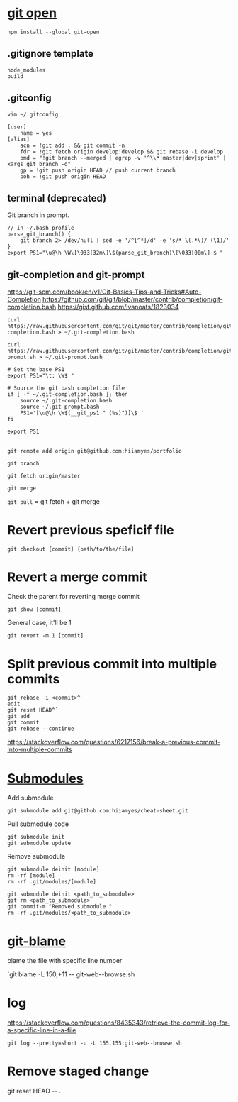 # [git open](https://github.com/paulirish/git-open)

```
npm install --global git-open
```

## .gitignore template

```
node_modules
build
```

## .gitconfig

```
vim ~/.gitconfig
```

```
[user]
	name = yes
[alias]
	acn = !git add . && git commit -n
	fdr = !git fetch origin develop:develop && git rebase -i develop
	bmd = "!git branch --merged | egrep -v '^\\*|master|dev|sprint' | xargs git branch -d"
	gp = !git push origin HEAD // push current branch
	poh = !git push origin HEAD
```

## terminal (deprecated)

Git branch in prompt.

```
// in ~/.bash_profile
parse_git_branch() {
	git branch 2> /dev/null | sed -e '/^[^*]/d' -e 's/* \(.*\)/ (\1)/'
}
export PS1="\u@\h \W\[\033[32m\]\$(parse_git_branch)\[\033[00m\] $ "
```

## git-completion and git-prompt

https://git-scm.com/book/en/v1/Git-Basics-Tips-and-Tricks#Auto-Completion
https://github.com/git/git/blob/master/contrib/completion/git-completion.bash
https://gist.github.com/ivanoats/1823034

```
curl https://raw.githubusercontent.com/git/git/master/contrib/completion/git-completion.bash > ~/.git-completion.bash

curl https://raw.githubusercontent.com/git/git/master/contrib/completion/git-prompt.sh > ~/.git-prompt.bash
```

```
# Set the base PS1
export PS1="\t: \W$ "

# Source the git bash completion file
if [ -f ~/.git-completion.bash ]; then
    source ~/.git-completion.bash
    source ~/.git-prompt.bash
    PS1='[\u@\h \W$(__git_ps1 " (%s)")]\$ '
fi

export PS1
```

##

`git remote add origin git@github.com:hiiamyes/portfolio`

`git branch`

`git fetch origin/master`

`git merge`

`git pull` = git fetch + git merge


# Revert previous speficif file
`git checkout {commit} {path/to/the/file}`

# Revert a merge commit

Check the parent for reverting merge commit

`git show [commit]`

General case, it'll be 1

`git revert -m 1 [commit]`

# Split previous commit into multiple commits
```
git rebase -i <commit>^
edit
git reset HEAD^`
git add
git commit
git rebase --continue
```
https://stackoverflow.com/questions/6217156/break-a-previous-commit-into-multiple-commits


# [Submodules](https://git-scm.com/book/en/v2/Git-Tools-Submodules)

Add submodule
```
git submodule add git@github.com:hiiamyes/cheat-sheet.git
```

Pull submodule code
```
git submodule init
git submodule update
```

Remove submodule
```
git submodule deinit [module]
rm -rf [module]
rm -rf .git/modules/[module]
```

```
git submodule deinit <path_to_submodule>
git rm <path_to_submodule>
git commit-m "Removed submodule "
rm -rf .git/modules/<path_to_submodule>
```

# [git-blame](https://git-scm.com/docs/git-blame)

blame the file with specific line number

`git blame -L 150,+11 -- git-web--browse.sh

# log

https://stackoverflow.com/questions/8435343/retrieve-the-commit-log-for-a-specific-line-in-a-file

`git log --pretty=short -u -L 155,155:git-web--browse.sh`

# Remove staged change

git reset HEAD -- .